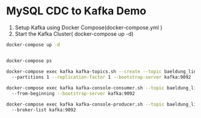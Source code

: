 # MySQL CDC to Kafka Demo

1. Setup Kafka using Docker Compose(docker-compose.yml )
2. Start the Kafka Cluster( docker-compose up -d)

```bash
docker-compose up -d   


docker-compose ps

docker-compose exec kafka kafka-topics.sh --create --topic baeldung_linux
  --partitions 1 --replication-factor 1 --bootstrap-server kafka:9092
  
docker-compose exec kafka kafka-console-consumer.sh --topic baeldung_linux
  --from-beginning --bootstrap-server kafka:9092

docker-compose exec kafka kafka-console-producer.sh --topic baeldung_linux
  --broker-list kafka:9092

```